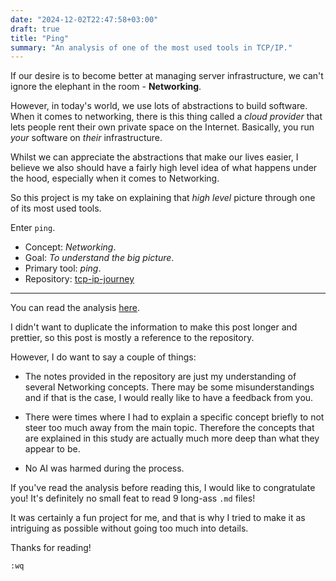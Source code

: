 ```yaml
---
date: "2024-12-02T22:47:58+03:00"
draft: true
title: "Ping"
summary: "An analysis of one of the most used tools in TCP/IP."
---
```


If our desire is to become better at managing server infrastructure, we can't ignore the elephant in the room - **Networking**.

However, in today's world, we use lots of abstractions to build software.
When it comes to networking, there is this thing called a _cloud provider_ that lets people rent their own private space on the Internet. Basically, you run _your_ software on _their_ infrastructure.

Whilst we can appreciate the abstractions that make our lives easier, I believe we also should have a fairly high level idea of what happens under the hood, especially when it comes to Networking.

So this project is my take on explaining that _high level_ picture through one of its most used tools.

Enter `ping`.

- Concept: _Networking_.
- Goal: _To understand the big picture_.
- Primary tool: _ping_.
- Repository: [tcp-ip-journey](https://github.com/acikgozb/tcp-ip-journey/tree/main/1-ping)

---

You can read the analysis [here](https://github.com/acikgozb/tcp-ip-journey/tree/main/1-ping).

I didn't want to duplicate the information to make this post longer and prettier, so this post is mostly a reference to the repository.

However, I do want to say a couple of things:

- The notes provided in the repository are just my understanding of several Networking concepts.
  There may be some misunderstandings and if that is the case, I would really like to have a feedback from you.

- There were times where I had to explain a specific concept briefly to not steer too much away from the main topic.
  Therefore the concepts that are explained in this study are actually much more deep than what they appear to be.

- No AI was harmed during the process.

If you've read the analysis before reading this, I would like to congratulate you!
It's definitely no small feat to read 9 long-ass `.md` files!

It was certainly a fun project for me, and that is why I tried to make it as intriguing as possible without going too much into details.

Thanks for reading!

`:wq`

